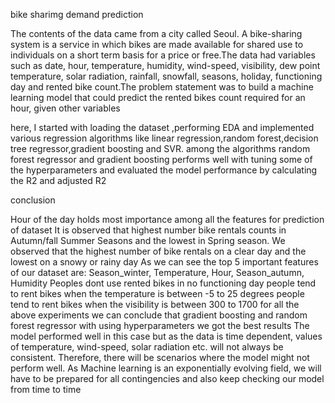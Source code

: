 bike sharimg demand prediction

The contents of the data came from a city called Seoul. A bike-sharing system is a service in which bikes are made available for shared use to individuals on a short term basis for a price or free.The data had variables such as date, hour, temperature, humidity, wind-speed, visibility, dew point temperature, solar radiation, rainfall, snowfall, seasons, holiday, functioning day and rented bike count.The problem statement was to build a machine learning model that could predict the rented bikes count required for an hour, given other variables

here, I started with loading the dataset ,performing EDA and implemented various regression algorithms like linear regression,random forest,decision tree regressor,gradient boosting and SVR. among the algorithms random forest regressor  and gradient boosting performs well with tuning some of the hyperparameters and evaluated the model performance by calculating the R2 and adjusted R2

conclusion

Hour of the day holds most importance among all the features for prediction of dataset
It is observed that highest number bike rentals counts in Autumn/fall Summer Seasons and the lowest in Spring season.
 We observed that the highest number of bike rentals on a clear day and the lowest on a snowy or rainy day
As we can see the top 5 important features of our dataset are: Season_winter, Temperature, Hour, Season_autumn, Humidity
Peoples dont use rented bikes in no functioning day
 people tend to rent bikes when the temperature is between -5 to 25 degrees
  people tend to rent bikes when the visibility is between 300 to 1700
for all the above experiments we can conclude that gradient boosting  and random forest regressor with using hyperparameters we got the best results
The model performed well in this case but as the data is time dependent, values of temperature, wind-speed, solar radiation etc. will not always be consistent. Therefore, there will be scenarios where the model might not perform well. As Machine learning is an exponentially evolving field, we will have to be prepared for all contingencies and also keep checking our model from time to time


